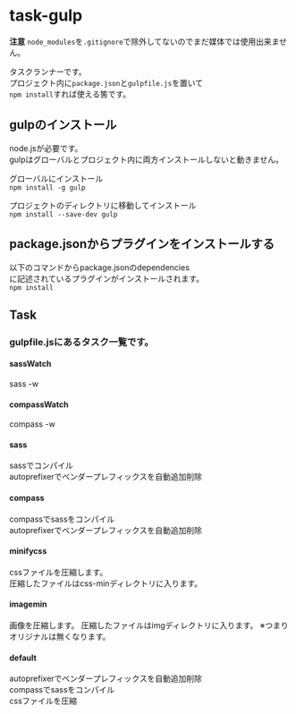 # task-gulp

__注意__
`node_modules`を`.gitignore`で除外してないのでまだ媒体では使用出来ません。

タスクランナーです。  
プロジェクト内に`package.json`と`gulpfile.js`を置いて  
`npm install`すれば使える筈です。  

## gulpのインストール

node.jsが必要です。  
gulpはグローバルとプロジェクト内に両方インストールしないと動きません。  


グローバルにインストール  
```npm install -g gulp```

プロジェクトのディレクトリに移動してインストール  
```npm install --save-dev gulp```

## package.jsonからプラグインをインストールする
以下のコマンドからpackage.jsonのdependencies  
に記述されているプラグインがインストールされます。  
```npm install```

## Task
### gulpfile.jsにあるタスク一覧です。

#### sassWatch
sass -w

#### compassWatch
compass -w

#### sass
sassでコンパイル  
autoprefixerでベンダープレフィックスを自動追加削除

#### compass
compassでsassをコンパイル  
autoprefixerでベンダープレフィックスを自動追加削除

#### minifycss
cssファイルを圧縮します。  
圧縮したファイルはcss-minディレクトリに入ります。

#### imagemin
画像を圧縮します。
圧縮したファイルはimgディレクトリに入ります。
※つまりオリジナルは無くなります。

#### default
autoprefixerでベンダープレフィックスを自動追加削除  
compassでsassをコンパイル  
cssファイルを圧縮

